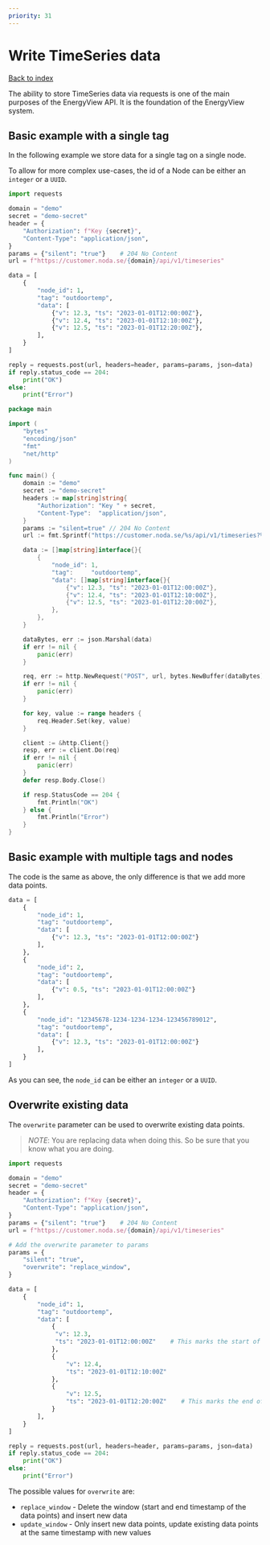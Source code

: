 ```yaml
---
priority: 31
---
```

# Write TimeSeries data

[Back to index](/index.html)

The ability to store TimeSeries data via requests is one of the main purposes of the EnergyView API. It is the foundation of the EnergyView system.


## Basic example with a single tag

In the following example we store data for a single tag on a single node.

To allow for more complex use-cases, the id of a Node can be either an `integer` or a `UUID`.

```python
import requests

domain = "demo"
secret = "demo-secret"
header = {
    "Authorization": f"Key {secret}",
    "Content-Type": "application/json",
}
params = {"silent": "true"}    # 204 No Content
url = f"https://customer.noda.se/{domain}/api/v1/timeseries"

data = [
    {
        "node_id": 1,
        "tag": "outdoortemp",
        "data": [
            {"v": 12.3, "ts": "2023-01-01T12:00:00Z"},
            {"v": 12.4, "ts": "2023-01-01T12:10:00Z"},
            {"v": 12.5, "ts": "2023-01-01T12:20:00Z"},
        ],
    }
]

reply = requests.post(url, headers=header, params=params, json=data)
if reply.status_code == 204:
    print("OK")
else:
    print("Error")
```
```go
package main

import (
    "bytes"
    "encoding/json"
    "fmt"
    "net/http"
)

func main() {
    domain := "demo"
    secret := "demo-secret"
    headers := map[string]string{
        "Authorization": "Key " + secret,
        "Content-Type":  "application/json",
    }
    params := "silent=true" // 204 No Content
    url := fmt.Sprintf("https://customer.noda.se/%s/api/v1/timeseries?%s", domain, params)

    data := []map[string]interface{}{
        {
            "node_id": 1,
            "tag":     "outdoortemp",
            "data": []map[string]interface{}{
                {"v": 12.3, "ts": "2023-01-01T12:00:00Z"},
                {"v": 12.4, "ts": "2023-01-01T12:10:00Z"},
                {"v": 12.5, "ts": "2023-01-01T12:20:00Z"},
            },
        },
    }

    dataBytes, err := json.Marshal(data)
    if err != nil {
        panic(err)
    }

    req, err := http.NewRequest("POST", url, bytes.NewBuffer(dataBytes))
    if err != nil {
        panic(err)
    }

    for key, value := range headers {
        req.Header.Set(key, value)
    }

    client := &http.Client{}
    resp, err := client.Do(req)
    if err != nil {
        panic(err)
    }
    defer resp.Body.Close()

    if resp.StatusCode == 204 {
        fmt.Println("OK")
    } else {
        fmt.Println("Error")
    }
}
```


## Basic example with multiple tags and nodes

The code is the same as above, the only difference is that we add more data points.

```python
data = [
    {
        "node_id": 1,
        "tag": "outdoortemp",
        "data": [
            {"v": 12.3, "ts": "2023-01-01T12:00:00Z"}
        ],
    },
    {
        "node_id": 2,
        "tag": "outdoortemp",
        "data": [
            {"v": 0.5, "ts": "2023-01-01T12:00:00Z"}
        ],
    },
    {
        "node_id": "12345678-1234-1234-1234-123456789012",
        "tag": "outdoortemp",
        "data": [
            {"v": 12.3, "ts": "2023-01-01T12:00:00Z"}
        ],
    }
]
```

As you can see, the `node_id` can be either an `integer` or a `UUID`.


## Overwrite existing data

The `overwrite` parameter can be used to overwrite existing data points.

> *NOTE*: You are replacing data when doing this. So be sure that you know what you are doing.

```python
import requests

domain = "demo"
secret = "demo-secret"
header = {
    "Authorization": f"Key {secret}",
    "Content-Type": "application/json",
}
params = {"silent": "true"}    # 204 No Content
url = f"https://customer.noda.se/{domain}/api/v1/timeseries"

# Add the overwrite parameter to params
params = {
    "silent": "true",
    "overwrite": "replace_window",
}

data = [
    {
        "node_id": 1,
        "tag": "outdoortemp",
        "data": [
            {
             "v": 12.3,
             "ts": "2023-01-01T12:00:00Z"    # This marks the start of the window
            },
            {
                "v": 12.4,
                "ts": "2023-01-01T12:10:00Z"
            },
            {
                "v": 12.5,
                "ts": "2023-01-01T12:20:00Z"    # This marks the end of the window
            }
        ],
    }
]

reply = requests.post(url, headers=header, params=params, json=data)
if reply.status_code == 204:
    print("OK")
else:
    print("Error")
```

The possible values for `overwrite` are:

- `replace_window` - Delete the window (start and end timestamp of the data points) and insert new data 
- `update_window` - Only insert new data points, update existing data points at the same timestamp with new values

